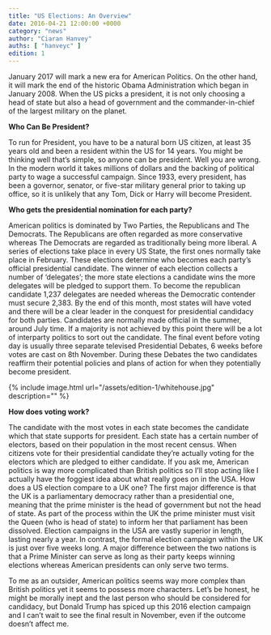 ```yaml
---
title: "US Elections: An Overview"
date: 2016-04-21 12:00:00 +0000
category: "news"
author: "Ciaran Hanvey"
auths: [ "hanveyc" ]
edition: 1
---
```

January 2017 will mark a new era for American Politics. On the other hand, it will mark the end of the historic Obama Administration which began in January 2008. When the US picks a president, it is not only choosing a head of state but also a head of government and the commander-in-chief of the largest military on the planet.

**Who Can Be President?**

To run for President, you have to be a natural born US citizen, at least 35 years old and been a resident within the US for 14 years. You might be thinking well that’s simple, so anyone can be president. Well you are wrong. In the modern world it takes millions of dollars and the backing of political party to wage a successful campaign. Since 1933, every president, has been a governor, senator, or five-star military general prior to taking up office, so it is unlikely that any Tom, Dick or Harry will become President.

**Who gets the presidential nomination for each party?**

American politics is dominated by Two Parties, the Republicans and The Democrats. The Republicans are often regarded as more conservative whereas The Democrats are regarded as traditionally being more liberal. A series of elections take place in every US State, the first ones normally take place in February. These elections determine who becomes each party’s official presidential candidate. The winner of each election collects a number of ‘delegates’; the more state elections a candidate wins the more delegates will be pledged to support them. To become the republican candidate 1,237 delegates are needed whereas the Democratic contender must secure 2,383. By the end of this month, most states will have voted and there will be a clear leader in the conquest for presidential candidacy for both parties. Candidates are normally made official in the summer, around July time. If a majority is not achieved by this point there will be a lot of interparty politics to sort out the candidate. The final event before voting day is usually three separate televised Presidential Debates, 6 weeks  before votes are cast on 8th November. During these Debates the two candidates reaffirm their potential policies and plans of action for when they potentially become president.

{% include image.html url="/assets/edition-1/whitehouse.jpg" description="" %}

**How does voting work?**

The candidate with the most votes in each state becomes the candidate which that state supports for president. Each state has a certain number of electors, based on their population in the most recent census. When citizens vote for their presidential candidate they’re actually voting for the electors which are pledged to either candidate. If you ask me, American politics is way more complicated than British politics so I’ll stop acting like I actually have the foggiest idea about what really goes on in the USA. How does a US election compare to a UK one? The first major difference is that the UK is a parliamentary democracy rather than a presidential one, meaning that the prime minister is the head of government but not the head of state. As part of the process within the UK the prime minister must visit the Queen (who is head of state) to inform her that parliament has been dissolved. Election campaigns in the USA are vastly superior in length, lasting nearly a year. In contrast, the formal election campaign within the UK is just over five weeks long. A major difference between the two nations is that a Prime Minister can serve as long as their party keeps winning elections whereas American presidents can only serve two terms.

To me as an outsider, American politics seems way more complex than British politics yet it seems to possess more characters. Let’s be honest, he might be morally inept and the last person who should be considered for candidacy, but Donald Trump has spiced up this 2016 election campaign and I can’t wait to see the final result in November, even if the outcome doesn’t affect me.
